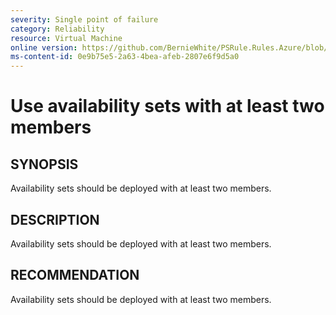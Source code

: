 ```yaml
---
severity: Single point of failure
category: Reliability
resource: Virtual Machine
online version: https://github.com/BernieWhite/PSRule.Rules.Azure/blob/master/docs/rules/en/Azure.VM.ASMinMembers.md
ms-content-id: 0e9b75e5-2a63-4bea-afeb-2807e6f9d5a0
---
```


# Use availability sets with at least two members

## SYNOPSIS

Availability sets should be deployed with at least two members.

## DESCRIPTION

Availability sets should be deployed with at least two members.

## RECOMMENDATION

Availability sets should be deployed with at least two members.
